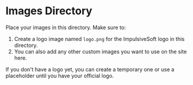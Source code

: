 
# Images Directory

Place your images in this directory. Make sure to:

1. Create a logo image named `logo.png` for the ImpulsiveSoft logo in this directory.
2. You can also add any other custom images you want to use on the site here.

If you don't have a logo yet, you can create a temporary one or use a placeholder until you have your official logo.
